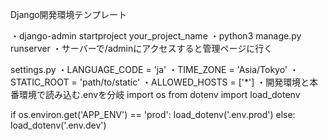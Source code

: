 Django開発環境テンプレート

・django-admin startproject your_project_name
・python3 manage.py runserver
・サーバーで/adminにアクセスすると管理ページに行く

settings.py
・LANGUAGE_CODE = 'ja'
・TIME_ZONE = 'Asia/Tokyo'
・STATIC_ROOT = 'path/to/static'
・ALLOWED_HOSTS = ['*']
・開発環境と本番環境で読み込む.envを分岐
import os
from dotenv import load_dotenv

if os.environ.get('APP_ENV') == 'prod':
    load_dotenv('.env.prod')
else:
    load_dotenv('.env.dev')
